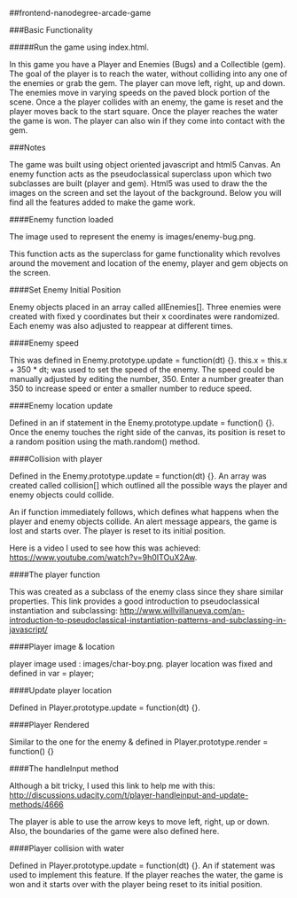 ##frontend-nanodegree-arcade-game

###Basic Functionality

#####Run the game using index.html.

In this game you have a Player and Enemies (Bugs) and a Collectible (gem). The goal of the player is to reach the water, without colliding into any one of the enemies or grab the gem. The player can move left, right, up and down. The enemies move in varying speeds on the paved block portion of the scene. Once a the player collides with an enemy, the game is reset and the player moves back to the start square. Once the player reaches the water the game is won.  The player can also win if they come into contact with the gem.

###Notes

The game was built using object oriented javascript and html5 Canvas.  An enemy function acts as the pseudoclassical superclass upon which two subclasses are built (player and gem).  Html5 was used to draw the the images on the screen and set the layout of the background.  Below you will find all the features added to make the game work.

####Enemy function loaded

The image used to represent the enemy is images/enemy-bug.png.

This function acts as the superclass for game functionality which revolves around the movement and location of the enemy, player and gem objects on the screen.

####Set Enemy Initial Position

Enemy objects placed in an array called allEnemies[].  Three enemies were created with fixed y coordinates but their x coordinates were randomized.  Each enemy was also adjusted to reappear at different times.

####Enemy speed

This was defined in Enemy.prototype.update = function(dt) {}.
this.x = this.x + 350 * dt; was used to set the speed of the enemy.  The speed could be manually adjusted by editing the number, 350.  Enter a number greater than 350 to increase speed or enter a smaller number to reduce speed.

####Enemy location update

Defined in an if statement in the Enemy.prototype.update = function() {}.  Once the enemy touches the right side of the canvas, its position is reset to a random position using the math.random() method.

####Collision with player

Defined in the Enemy.prototype.update = function(dt) {}.  An array was created called collision[] which outlined all the possible ways the player and enemy objects could collide.

An if function immediately follows, which defines what happens when the player and enemy objects collide.  An alert message appears, the game is lost and starts over.  The player is reset to its initial position.

Here is a video I used to see how this was achieved:  https://www.youtube.com/watch?v=9h0ITOuX2Aw.

####The player function

This was created as a subclass of the enemy class since they share similar properties.
This link provides a good introduction to pseudoclassical instantiation and subclassing:
http://www.willvillanueva.com/an-introduction-to-pseudoclassical-instantiation-patterns-and-subclassing-in-javascript/

####Player image & location

player image used : images/char-boy.png.
player location was fixed and defined in var = player;

####Update player location

Defined in Player.prototype.update = function(dt) {}.

####Player Rendered

Similar to the one for the enemy & defined in Player.prototype.render = function() {}

####The handleInput method

Although a bit tricky, I used this link to help me with this:
http://discussions.udacity.com/t/player-handleinput-and-update-methods/4666

The player is able to use the arrow keys to move left, right, up or down.
Also, the boundaries of the game were also defined here.

####Player collision with water

Defined in Player.prototype.update = function(dt) {}.  An if statement was used to implement this feature.  If the player reaches the water, the game is won and it starts over with the player being reset to its initial position.




